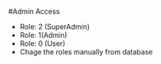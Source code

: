 #Admin Access
* Role: 2 (SuperAdmin)
* Role: 1(Admin)
* Role: 0 (User)
* Chage the roles manually from database

